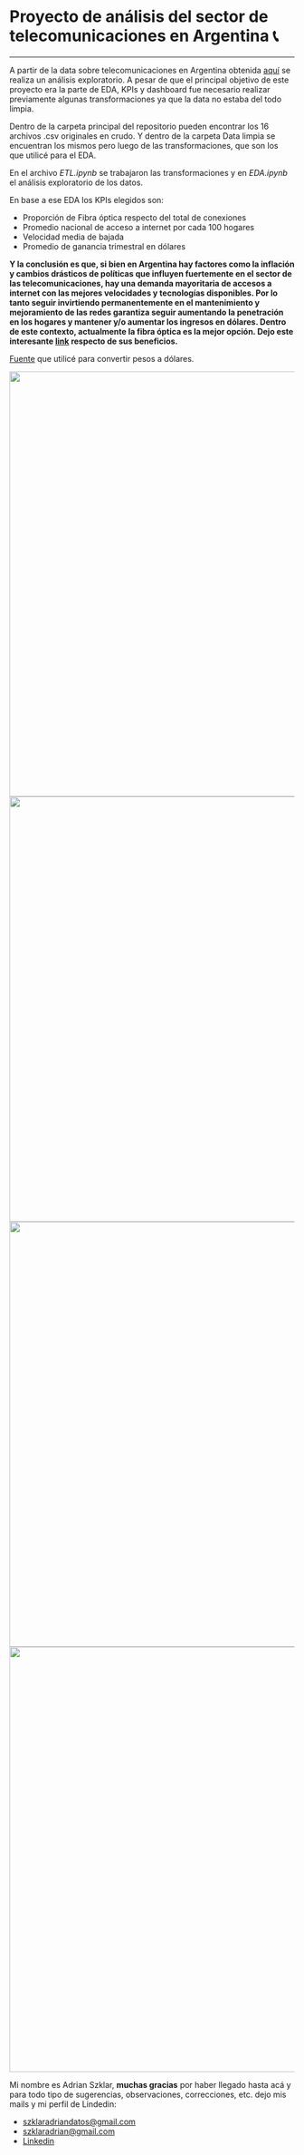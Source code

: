 # Proyecto de análisis del sector de telecomunicaciones en Argentina 📞
___
A partir de la data sobre telecomunicaciones en Argentina obtenida [aquí](https://datosabiertos.enacom.gob.ar/dashboards/20000/acceso-a-internet/) se realiza un análisis exploratorio. A pesar de que el principal objetivo de este proyecto era la parte de EDA, KPIs y dashboard fue necesario realizar previamente algunas transformaciones ya que la data no estaba del todo limpia.

Dentro de la carpeta principal del repositorio pueden encontrar los 16 archivos .csv originales en crudo. Y dentro de la carpeta Data limpia se encuentran los mismos pero luego de las transformaciones, que son los que utilicé para el EDA.

En el archivo *ETL.ipynb* se trabajaron las transformaciones y en *EDA.ipynb* el análisis exploratorio de los datos.

En base a ese EDA los KPIs elegidos son:
- Proporción de Fibra óptica respecto del total de conexiones
- Promedio nacional de acceso a internet por cada 100 hogares
- Velocidad media de bajada
- Promedio de ganancia trimestral en dólares

**Y la conclusión es que, si bien en Argentina hay factores como la inflación y cambios drásticos de políticas que influyen fuertemente en el sector de las telecomunicaciones, hay una demanda mayoritaria de accesos a internet con las mejores velocidades y tecnologías disponibles. Por lo tanto seguir invirtiendo permanentemente en el mantenimiento y mejoramiento de las redes garantiza seguir aumentando la penetración en los hogares y mantener y/o aumentar los ingresos en dólares. Dentro de este contexto, actualmente la fibra óptica es la mejor opción. Dejo este interesante [link](https://www.rankia.com/blog/mejores-ofertas-internet/1994689-diferencias-adsl-fibra-optica) respecto de sus beneficios.**

[Fuente](http://estudiodelamo.com/cotizacion-historica-dolar-peso-argentina/) que utilicé para convertir pesos a dólares. 

<img src="image.png" width="750" height="750"/>  
<img src="image-1.png" width="750" height="750"/>  
<img src="image-2.png" width="750" height="750"/>  
<img src="image-3.png" width="750" height="750"/>  

Mi nombre es Adrian Szklar, **muchas gracias** por haber llegado hasta acá y para todo tipo de sugerencias, observaciones, correcciones, etc. dejo mis mails y mi perfil de Lindedin:
- szklaradriandatos@gmail.com
- szklaradrian@gmail.com
- [Linkedin](https://www.linkedin.com/in/adrian-szklar/)
